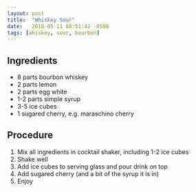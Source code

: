 ```yaml
---
layout: post
title:  "Whiskey Sour"
date:   2018-05-11 08:51:42 -0500
tags: [whiskey, sour, bourbon]
---
```


## Ingredients
- 8 parts bourbon whiskey
- 2 parts lemon
- 2 parts egg white
- 1-2 parts simple syrup
- 3-5 ice cubes
- 1 sugared cherry, e.g. maraschino cherry

## Procedure
1. Mix all ingredients in cocktail shaker, including 1-2 ice cubes
2. Shake well
3. Add ice cubes to serving glass and pour drink on top
4. Add sugared cherry (and a bit of the syrup it is in)
5. Enjoy

